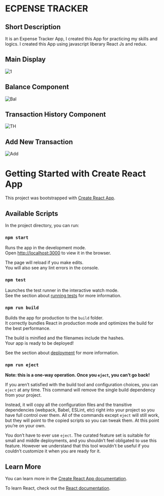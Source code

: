 # ECPENSE TRACKER
## Short Description
It is an Expense Tracker App, I created this App for practicing my skills and logics. I created this App using javascript liberary React Js and redux.
## Main Display
![1](https://user-images.githubusercontent.com/109715275/219465665-e401ec3b-9b9a-4124-aa8a-afdf50365af4.png)

## Balance Component
![Bal](https://user-images.githubusercontent.com/109715275/219465673-c5fba849-22bf-4ebd-8d22-e36830c9f427.png)

## Transaction History Component
![TH](https://user-images.githubusercontent.com/109715275/219465674-8fb97481-d276-4030-abf6-838fac2505a2.png)

## Add New Transaction
![Add](https://user-images.githubusercontent.com/109715275/219465669-b3cb5d51-3687-4d2b-b921-3bf6a6c465a8.png)




# Getting Started with Create React App

This project was bootstrapped with [Create React App](https://github.com/facebook/create-react-app).

## Available Scripts

In the project directory, you can run:

### `npm start`

Runs the app in the development mode.\
Open [http://localhost:3000](http://localhost:3000) to view it in the browser.

The page will reload if you make edits.\
You will also see any lint errors in the console.

### `npm test`

Launches the test runner in the interactive watch mode.\
See the section about [running tests](https://facebook.github.io/create-react-app/docs/running-tests) for more information.

### `npm run build`

Builds the app for production to the `build` folder.\
It correctly bundles React in production mode and optimizes the build for the best performance.

The build is minified and the filenames include the hashes.\
Your app is ready to be deployed!

See the section about [deployment](https://facebook.github.io/create-react-app/docs/deployment) for more information.

### `npm run eject`

**Note: this is a one-way operation. Once you `eject`, you can’t go back!**

If you aren’t satisfied with the build tool and configuration choices, you can `eject` at any time. This command will remove the single build dependency from your project.

Instead, it will copy all the configuration files and the transitive dependencies (webpack, Babel, ESLint, etc) right into your project so you have full control over them. All of the commands except `eject` will still work, but they will point to the copied scripts so you can tweak them. At this point you’re on your own.

You don’t have to ever use `eject`. The curated feature set is suitable for small and middle deployments, and you shouldn’t feel obligated to use this feature. However we understand that this tool wouldn’t be useful if you couldn’t customize it when you are ready for it.

## Learn More

You can learn more in the [Create React App documentation](https://facebook.github.io/create-react-app/docs/getting-started).

To learn React, check out the [React documentation](https://reactjs.org/).
